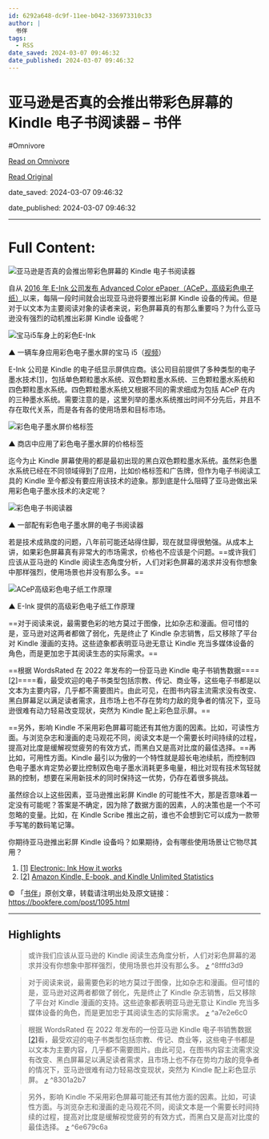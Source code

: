 ```yaml
---
id: 6292a648-dc9f-11ee-b042-336973310c33
author: |
  书伴
tags:
  - RSS
date_saved: 2024-03-07 09:46:32
date_published: 2024-03-07 09:46:32
---
```


# 亚马逊是否真的会推出带彩色屏幕的 Kindle 电子书阅读器 – 书伴
#Omnivore

[Read on Omnivore](https://omnivore.app/me/kindle-18e19bc6435)

[Read Original](https://bookfere.com/post/1095.html)

date_saved: 2024-03-07 09:46:32

date_published: 2024-03-07 09:46:32

--- 

# Full Content: 

![亚马逊是否真的会推出带彩色屏幕的 Kindle 电子书阅读器](https://proxy-prod.omnivore-image-cache.app/780x0,szeohIcGlzlq1bo0V93ZywT7fFejaBB_AIqTH9xSVWjc/https://bookfere.com/wp-content/uploads/2024/03/amazon-kindle-color-eink.jpg)

自从 [2016 年 E-Ink 公司发布 Advanced Color ePaper（ACeP，高级彩色电子纸）](https://bookfere.com/post/386.html)以来，每隔一段时间就会出现亚马逊将要推出彩屏 Kindle 设备的传闻。但是对于以文本为主要阅读对象的读者来说，彩色屏幕真的有那么重要吗？为什么亚马逊没有强烈的动机推出彩屏 Kindle 设备呢？

![宝马i5车身上的彩色E-Ink](https://proxy-prod.omnivore-image-cache.app/780x466,sNmyC31BSTwtg0v60EwsBOg9CIAt-e8MvIdv12nOxZcs/https://bookfere.com/wp-content/uploads/2024/03/bmw-i5-color-eink.jpg)

▲ 一辆车身应用彩色电子墨水屏的宝马 i5（[视频](https://www.youtube.com/watch?v=yaTaxfog1js)）

E-Ink 公司是 Kindle 的电子纸显示屏供应商。该公司目前提供了多种类型的电子墨水技术[\[1\]](#footnote-1)，包括单色颗粒墨水系统、双色颗粒墨水系统、三色颗粒墨水系统和四色颗粒墨水系统。四色颗粒墨水系统又根据不同的需求细成为包括 ACeP 在内的三种墨水系统。需要注意的是，这里列举的墨水系统推出时间不分先后，并且不存在取代关系，而是各有各的使用场景和目标市场。

![彩色电子墨水屏价格标签](https://proxy-prod.omnivore-image-cache.app/780x425,sogyLsC_5y45vKYjkQd0IIV8pxpUS8rwwtIK3k1Bb0ac/https://bookfere.com/wp-content/uploads/2024/03/color-eink-price-tag.jpg)

▲ 商店中应用了彩色电子墨水屏的价格标签

迄今为止 Kindle 屏幕使用的都是最初出现的黑白双色颗粒墨水系统。虽然彩色墨水系统已经在不同领域得到了应用，比如价格标签和广告牌，但作为电子书阅读工具的 Kindle 至今都没有要应用该技术的迹象。那到底是什么阻碍了亚马逊做出采用彩色电子墨水技术的决定呢？

![彩色电子书阅读器](https://proxy-prod.omnivore-image-cache.app/780x765,sUqqVAsXZsvqSQm8qqKvs0oGl0e9Kz1F2cCbYk3NTtZY/https://bookfere.com/wp-content/uploads/2024/03/color-ereader.jpg)

▲ 一部配有彩色电子墨水屏的电子书阅读器

若是技术成熟度的问题，八年前可能还站得住脚，现在就显得很勉强。从成本上讲，如果彩色屏幕真有非常大的市场需求，价格也不应该是个问题。==或许我们应该从亚马逊的 Kindle 阅读生态角度分析，人们对彩色屏幕的渴求并没有你想象中那样强烈，使用场景也并没有那么多。==

![ACeP高级彩色电子纸工作原理](https://proxy-prod.omnivore-image-cache.app/780x365,sHWlGR83lTf3UsOM-n_rO3kjSOQCWODmsTmmkBz4ZRXA/https://bookfere.com/wp-content/uploads/2024/03/acep-eink-principle.png)

▲ E-Ink 提供的高级彩色电子纸工作原理

==对于阅读来说，最需要色彩的地方莫过于图像，比如杂志和漫画。但可惜的是，亚马逊对这两者都做了弱化，先是终止了 Kindle 杂志销售，后又移除了平台对 Kindle 漫画的支持。这些迹象都表明亚马逊无意让 Kindle 充当多媒体设备的角色，而是更加忠于其阅读生态的实际需求。==

==根据 WordsRated 在 2022 年发布的一份亚马逊 Kindle 电子书销售数据====[\[2\]](#footnote-2)====看，最受欢迎的电子书类型包括宗教、传记、商业等，这些电子书都是以文本为主要内容，几乎都不需要图片。由此可见，在图书内容主流需求没有改变、黑白屏幕足以满足读者需求，且市场上也不存在势均力敌的竞争者的情况下，亚马逊很难有动力轻易改变现状，突然为 Kindle 配上彩色显示屏。==

==另外，影响 Kindle 不采用彩色屏幕可能还有其他方面的因素。比如，可读性方面。与浏览杂志和漫画的走马观花不同，阅读文本是一个需要长时间持续的过程，提高对比度是缓解视觉疲劳的有效方式，而黑白又是高对比度的最佳选择。==再比如，可用性方面。Kindle 最引以为傲的一个特性就是超长电池续航，而控制四色电子墨水肯定势必要比控制双色电子墨水消耗更多电量，相比对现有技术驾轻就熟的控制，想要在采用新技术的同时保持这一优势，仍存在着很多挑战。

虽然综合以上这些因素，亚马逊推出彩屏 Kindle 的可能性不大，那是否意味着一定没有可能呢？答案是不确定，因为除了数据方面的因素，人的决策也是一个不可忽略的变量。比如，在 Kindle Scribe 推出之前，谁也不会想到它可以成为一款带手写笔的数码笔记簿。

你期待亚马逊推出彩屏 Kindle 设备吗？如果期待，会有哪些使用场景让它物尽其用？

1. [\[1\]](#footnote-1-back) [Electronic: Ink How it works](https://www.eink.com/tech/detail/How%5Fit%5Fworks)
2. [\[2\]](#footnote-2-back) [Amazon Kindle, E-book, and Kindle Unlimited Statistics](https://wordsrated.com/amazon-kindle-e-book-and-kindle-unlimited-statistics/)

© 「[书伴](https://bookfere.com/)」原创文章，转载请注明出处及原文链接：<https://bookfere.com/post/1095.html>

---

## Highlights

> 或许我们应该从亚马逊的 Kindle 阅读生态角度分析，人们对彩色屏幕的渴求并没有你想象中那样强烈，使用场景也并没有那么多。 [⤴️](https://omnivore.app/me/kindle-18e19bc6435#8fffd3d9-b91b-4424-94d3-890582cfd19a)  ^8fffd3d9

> 对于阅读来说，最需要色彩的地方莫过于图像，比如杂志和漫画。但可惜的是，亚马逊对这两者都做了弱化，先是终止了 Kindle 杂志销售，后又移除了平台对 Kindle 漫画的支持。这些迹象都表明亚马逊无意让 Kindle 充当多媒体设备的角色，而是更加忠于其阅读生态的实际需求。 [⤴️](https://omnivore.app/me/kindle-18e19bc6435#a7e2e6c0-f3ec-43e7-bdeb-ea6f6abe01eb)  ^a7e2e6c0

> 根据 WordsRated 在 2022 年发布的一份亚马逊 Kindle 电子书销售数据[\[2\]](#footnote-2)看，最受欢迎的电子书类型包括宗教、传记、商业等，这些电子书都是以文本为主要内容，几乎都不需要图片。由此可见，在图书内容主流需求没有改变、黑白屏幕足以满足读者需求，且市场上也不存在势均力敌的竞争者的情况下，亚马逊很难有动力轻易改变现状，突然为 Kindle 配上彩色显示屏。 [⤴️](https://omnivore.app/me/kindle-18e19bc6435#8301a2b7-a1c9-409a-b872-dfd0fb580622)  ^8301a2b7

> 另外，影响 Kindle 不采用彩色屏幕可能还有其他方面的因素。比如，可读性方面。与浏览杂志和漫画的走马观花不同，阅读文本是一个需要长时间持续的过程，提高对比度是缓解视觉疲劳的有效方式，而黑白又是高对比度的最佳选择。 [⤴️](https://omnivore.app/me/kindle-18e19bc6435#6e679c6a-1e20-44a9-a0ce-3dcae2be6557)  ^6e679c6a

